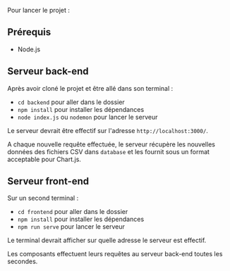 Pour lancer le projet :

## Prérequis

- Node.js

## Serveur back-end

Après avoir cloné le projet et être allé dans son terminal :

- `cd backend` pour aller dans le dossier
- `npm install` pour installer les dépendances
- `node index.js` ou `nodemon` pour lancer le serveur

Le serveur devrait être effectif sur l'adresse `http://localhost:3000/`.

A chaque nouvelle requête effectuée, le serveur récupère les nouvelles données des fichiers CSV dans `database` et les fournit sous un format acceptable pour Chart.js.

## Serveur front-end

Sur un second terminal :

- `cd frontend` pour aller dans le dossier
- `npm install` pour installer les dépendances
- `npm run serve` pour lancer le serveur

Le terminal devrait afficher sur quelle adresse le serveur est effectif.

Les composants effectuent leurs requêtes au serveur back-end toutes les secondes.